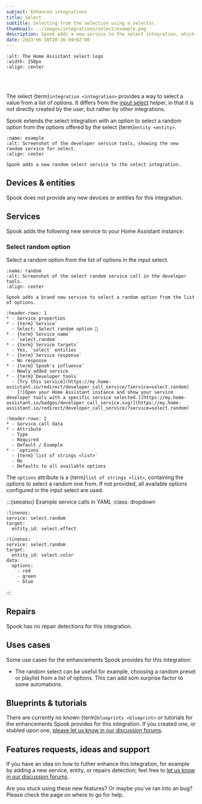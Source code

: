 ```yaml
---
subject: Enhanced integrations
title: Select
subtitle: Selecting from the selection using a selector.
thumbnail: ../images/integrations/select/example.png
description: Spook adds a new service to the select integration, which allows to select a random option from the list of options.
date: 2023-06-30T20:36:04+02:00
---
```


```{image} https://brands.home-assistant.io/select/logo.png
:alt: The Home Assistant select logo
:width: 250px
:align: center
```

<br><br>

The select {term}`integration <integration>` provides a way to select a value from a list of options. It differs from the [input select](input_select) helper, in that it is not directly created by the user, but rather by other integrations.

Spook extends the select integration with an option to select a random option from the options offered by the select {term}`entity <entity>`.

```{figure} ../images/integrations/select/example.png
:name: example
:alt: Screenshot of the developer service tools, showing the new random service for select.
:align: center

Spook adds a new random select service to the select integration.
```

## Devices & entities

Spook does not provide any new devices or entities for this integration.

## Services

Spook adds the following new service to your Home Assistant instance:

### Select random option

Select a random option from the list of options in the input select.

```{figure} ../images/integrations/select/example.png
:name: random
:alt: Screenshot of the select random service call in the developer tools.
:align: center

Spook adds a brand new service to select a random option from the list of options.
```

```{list-table}
:header-rows: 1
* - Service properties
* - {term}`Service`
  - Select: Select random option 👻
* - {term}`Service name`
  - `select.random`
* - {term}`Service targets`
  - Yes, `select` entities
* - {term}`Service response`
  - No response
* - {term}`Spook's influence`
  - Newly added service
* - {term}`Developer tools`
  - [Try this service](https://my.home-assistant.io/redirect/developer_call_service/?service=select.random)
    [![Open your Home Assistant instance and show your service developer tools with a specific service selected.](https://my.home-assistant.io/badges/developer_call_service.svg)](https://my.home-assistant.io/redirect/developer_call_service/?service=select.random)
```

```{list-table}
:header-rows: 2
* - Service call data
* - Attribute
  - Type
  - Required
  - Default / Example
* - `options`
  - {term}`list of strings <list>`
  - No
  - Defaults to all available options
```

The `options` attribute is a {term}`list of strings <list>`, containing the options to select a random one from. If not provided, all available options configured in the input select are used.

:::{seealso} Example service calls in YAML
:class: dropdown

```{code-block} yaml
:linenos:
service: select.random
target:
  entity_id: select.effect
```

```{code-block} yaml
:linenos:
service: select.random
target:
  entity_id: select.color
data:
  options:
    - red
    - green
    - blue
```

:::

## Repairs

Spook has no repair detections for this integration.

## Uses cases

Some use cases for the enhancements Spook provides for this integration:

- The random select can be useful for example, choosing a random preset or playlist from a list of options. This can add som surprise factor to some automations.

## Blueprints & tutorials

There are currently no known {term}`blueprints <blueprint>` or tutorials for the enhancements Spook provides for this integration. If you created one, or stubled upon one, [please let us know in our discussion forums](https://github.com/frenck/spook/discussions).

## Features requests, ideas and support

If you have an idea on how to futher enhance this integration, for example by adding a new service, entity, or repairs detection; feel free to [let us know in our discussion forums](https://github.com/frenck/spook/discussions).

Are you stuck using these new features? Or maybe you've ran into an bug? Please check the [](../support) page on where to go for help.
